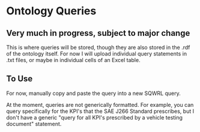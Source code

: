 # Ontology Queries
## Very much in progress, subject to major change
This is where queries will be stored, though they are also stored in the .rdf of the ontology itself. For now I will upload individual query statements in .txt files, or maybe in individual cells of an Excel table.
## To Use
For now, manually copy and paste the query into a new SQWRL query. 

At the moment, queries are not generically formatted. For example, you can query specifically for the KPI's that the SAE J266 Standard prescribes, but I don't have a generic "query for all KPI's prescribed by a vehicle testing document" statement.


